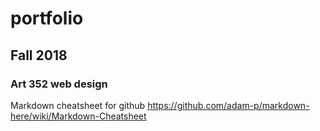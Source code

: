 # portfolio
## Fall 2018
### Art 352 web design
Markdown cheatsheet for github https://github.com/adam-p/markdown-here/wiki/Markdown-Cheatsheet
